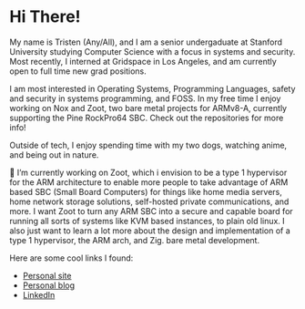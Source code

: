 # Hi There!

My name is Tristen (Any/All), and I am a senior undergaduate at Stanford University studying Computer Science with a focus in systems and security.
Most recently, I interned at Gridspace in Los Angeles, and am currently open to full time new grad positions.

I am most interested in Operating Systems, Programming Languages, safety and security in systems programming, and FOSS. In my free time I enjoy working on
Nox and Zoot, two bare metal projects for ARMv8-A, currently supporting the Pine RockPro64 SBC. Check out the repositories for more info!

Outside of tech, I enjoy spending time with my two dogs, watching anime, and being out in nature.

🔭 I’m currently working on Zoot, which i envision to be a type 1 hypervisor for the ARM architecture to enable more people to take advantage of ARM based SBC (Small Board Computers) for things like home media servers, home network storage solutions, self-hosted private communications, and more. I want Zoot to turn any ARM SBC into a secure and capable board for running all sorts of systems like KVM based instances, to plain old linux. I also just want to learn a lot more about the design and implementation of a type 1 hypervisor, the ARM arch, and Zig. 
bare metal development.

Here are some cool links I found:
<ul>
  <li><a href="https://tristen.wtf">Personal site</a></li>
  <li><a href="https://hax.tristen.wtf">Personal blog</a></li>
  <li><a href="https://linkedin.com/in/tristen-nollman">LinkedIn</a></li>
 </ul>
<!--
**TristenSeth/TristenSeth** is a ✨ _special_ ✨ repository because its `README.md` (this file) appears on your GitHub profile.

Here are some ideas to get you started:

- 🔭 I’m currently working on ...
- 🌱 I’m currently learning ...
- 👯 I’m looking to collaborate on ...
- 🤔 I’m looking for help with ...
- 💬 Ask me about ...
- 📫 How to reach me: ...
- 😄 Pronouns: ...
- ⚡ Fun fact: ...
-->
